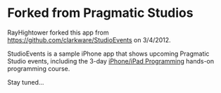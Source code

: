 Forked from Pragmatic Studios
=======================

RayHightower forked this app from https://github.com/clarkware/StudioEvents on 3/4/2012.

StudioEvents is a sample iPhone app that shows upcoming Pragmatic Studio events, including the 3-day 
[iPhone/iPad Programming](http://pragmaticstudio.com/iphone) hands-on programming course.

Stay tuned...
